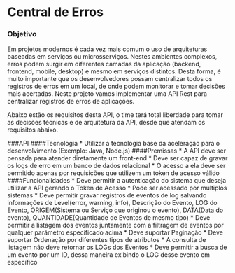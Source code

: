 # Central de Erros
### Objetivo
Em projetos modernos é cada vez mais comum o uso de arquiteturas baseadas em serviços ou microsserviços. Nestes ambientes complexos, erros podem surgir em diferentes camadas da aplicação (backend, frontend, mobile, desktop) e mesmo em serviços distintos. Desta forma, é muito importante que os desenvolvedores possam centralizar todos os registros de erros em um local, de onde podem monitorar e tomar decisões mais acertadas. Neste projeto vamos implementar uma API Rest para centralizar registros de erros de aplicações.

Abaixo estão os requisitos desta API, o time terá total liberdade para tomar as decisões técnicas e de arquitetura da API, desde que atendam os requisitos abaixo.

###API
####Tecnologia
    * Utilizar a tecnologia base da aceleração para o desenvolvimento 
    (Exemplo: Java, Node.js)
####Premissas
    * A API deve ser pensada para atender diretamente um front-end
    * Deve ser capaz de gravar os logs de erro em um banco de dados relacional
    * O acesso a ela deve ser permitido apenas por requisições que utilizem um token de acesso válido
####Funcionalidades
    * Deve permitir a autenticação do sistema que deseja utilizar a API gerando o Token de Acesso
    * Pode ser acessado por multiplos sistemas
    * Deve permitir gravar registros de eventos de log salvando informações de Level(error, warning, info), Descrição do Evento, LOG do Evento, ORIGEM(Sistema ou Serviço que originou o evento), DATA(Data do evento), QUANTIDADE(Quantidade de Eventos de mesmo tipo)
    * Deve permitir a listagem dos eventos juntamente com a filtragem de eventos por qualquer parâmetro especificado acima
    * Deve suportar Paginação
    * Deve suportar Ordenação por diferentes tipos de atributos
    * A consulta de listagem não deve retornar os LOGs dos Eventos
    * Deve permitir a busca de um evento por um ID, dessa maneira exibindo o LOG desse evento em específico